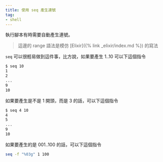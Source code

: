 ```yaml
---
title: 使用 seq 產生連號
tag:
- shell
---
```


執行腳本有時需要自動產生連號。

> 這邊的 range 語法是模仿 [Elixir]({% link _elixir/index.md %}) 的寫法

`seq` 可以很輕易做到這件事，比方說，如果要產生 1..10 可以下這個指令

```bash
$ seq 10
1
2
...
9
10
```

如果要產生是不是 1 開頭，而是 3 的話，可以下這個指令

```bash
$ seq 4 10
4
5
...
9
10
```

如果要產生的是 001..100 的話，可以下這個指令

```bash
seq -f "%03g" 1 100
```
